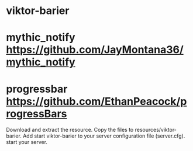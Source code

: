 # viktor-barier
# mythic_notify https://github.com/JayMontana36/mythic_notify
# progressbar https://github.com/EthanPeacock/progressBars

Download and extract the resource.
Copy the files to resources/viktor-barier.
Add start viktor-barier to your server configuration file (server.cfg).
start your server.
